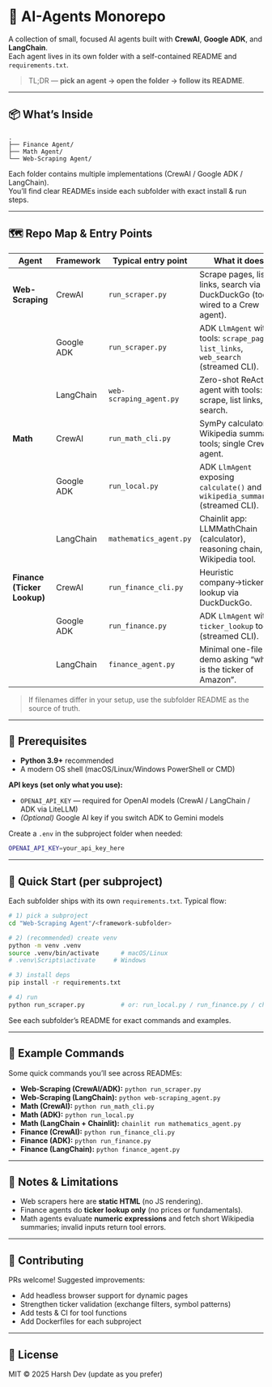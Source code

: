 # 🤖 AI-Agents Monorepo

A collection of small, focused AI agents built with **CrewAI**, **Google ADK**, and **LangChain**.  
Each agent lives in its own folder with a self-contained README and `requirements.txt`.

> TL;DR — **pick an agent → open the folder → follow its README**.

---

## 📦 What’s Inside

```
.
├── Finance Agent/
├── Math Agent/
└── Web-Scraping Agent/
```

Each folder contains multiple implementations (CrewAI / Google ADK / LangChain).  
You’ll find clear READMEs inside each subfolder with exact install & run steps.

---

## 🗺️ Repo Map & Entry Points

| Agent | Framework | Typical entry point | What it does |
|---|---|---|---|
| **Web-Scraping** | CrewAI | `run_scraper.py` | Scrape pages, list links, search via DuckDuckGo (tools wired to a Crew agent). |
|  | Google ADK | `run_scraper.py` | ADK `LlmAgent` with tools: `scrape_page`, `list_links`, `web_search` (streamed CLI). |
|  | LangChain | `web-scraping_agent.py` | Zero-shot ReAct agent with tools: scrape, list links, search. |
| **Math** | CrewAI | `run_math_cli.py` | SymPy calculator + Wikipedia summary tools; single Crew agent. |
|  | Google ADK | `run_local.py` | ADK `LlmAgent` exposing `calculate()` and `wikipedia_summary()` (streamed CLI). |
|  | LangChain | `mathematics_agent.py` | Chainlit app: LLMMathChain (calculator), reasoning chain, Wikipedia tool. |
| **Finance (Ticker Lookup)** | CrewAI | `run_finance_cli.py` | Heuristic company→ticker lookup via DuckDuckGo. |
|  | Google ADK | `run_finance.py` | ADK `LlmAgent` with `ticker_lookup` tool (streamed CLI). |
|  | LangChain | `finance_agent.py` | Minimal one-file demo asking “what is the ticker of Amazon”. |

> If filenames differ in your setup, use the subfolder README as the source of truth.

---

## 🧰 Prerequisites

- **Python 3.9+** recommended  
- A modern OS shell (macOS/Linux/Windows PowerShell or CMD)

**API keys (set only what you use):**
- `OPENAI_API_KEY` — required for OpenAI models (CrewAI / LangChain / ADK via LiteLLM)
- *(Optional)* Google AI key if you switch ADK to Gemini models

Create a `.env` in the subproject folder when needed:
```bash
OPENAI_API_KEY=your_api_key_here
```

---

## 🚀 Quick Start (per subproject)

Each subfolder ships with its own `requirements.txt`. Typical flow:

```bash
# 1) pick a subproject
cd "Web-Scraping Agent"/<framework-subfolder>

# 2) (recommended) create venv
python -m venv .venv
source .venv/bin/activate      # macOS/Linux
# .venv\Scripts\activate     # Windows

# 3) install deps
pip install -r requirements.txt

# 4) run
python run_scraper.py          # or: run_local.py / run_finance.py / chainlit run mathematics_agent.py
```

See each subfolder’s README for exact commands and examples.

---

## 🧪 Example Commands

Some quick commands you’ll see across READMEs:
- **Web-Scraping (CrewAI/ADK):** `python run_scraper.py`
- **Web-Scraping (LangChain):** `python web-scraping_agent.py`
- **Math (CrewAI):** `python run_math_cli.py`
- **Math (ADK):** `python run_local.py`
- **Math (LangChain + Chainlit):** `chainlit run mathematics_agent.py`
- **Finance (CrewAI):** `python run_finance_cli.py`
- **Finance (ADK):** `python run_finance.py`
- **Finance (LangChain):** `python finance_agent.py`

---

## 📝 Notes & Limitations

- Web scrapers here are **static HTML** (no JS rendering).  
- Finance agents do **ticker lookup only** (no prices or fundamentals).  
- Math agents evaluate **numeric expressions** and fetch short Wikipedia summaries; invalid inputs return tool errors.

---

## 🧩 Contributing

PRs welcome! Suggested improvements:
- Add headless browser support for dynamic pages
- Strengthen ticker validation (exchange filters, symbol patterns)
- Add tests & CI for tool functions
- Add Dockerfiles for each subproject

---

## 📜 License

MIT © 2025 Harsh Dev (update as you prefer)
